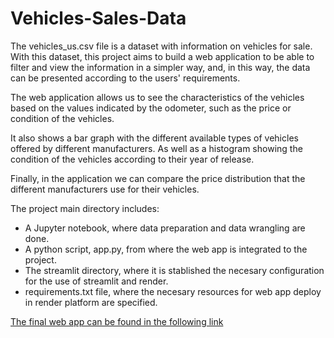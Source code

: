 # Vehicles-Sales-Data

The vehicles_us.csv file is a dataset with information on vehicles for sale. With this dataset, this project aims to build a web application to be able to filter and view the information in a simpler way, and, in this way, the data can be presented according to the users' requirements.

The web application allows us to see the characteristics of the vehicles based on the values indicated by the odometer, such as the price or condition of the vehicles.

It also shows a bar graph with the different available types of vehicles offered by different manufacturers. As well as a histogram showing the condition of the vehicles according to their year of release.

Finally, in the application we can compare the price distribution that the different manufacturers use for their vehicles.

The project main directory includes:
- A Jupyter notebook, where data preparation and data wrangling are done.
- A python script, app.py, from where the web app is integrated to the project.
- The streamlit directory, where it is stablished the necesary configuration for the use of streamlit and render.
- requirements.txt file, where the necesary resources for web app deploy in render platform are specified.


[The final web app can be found in the following link](https://vehicles-sales-data.onrender.com/)
